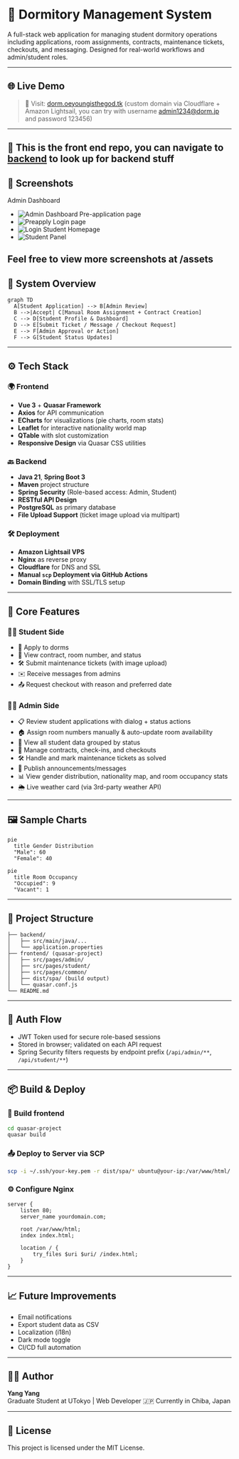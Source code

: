 # 🏢 Dormitory Management System

A full-stack web application for managing student dormitory operations including applications, room assignments, contracts, maintenance tickets, checkouts, and messaging. Designed for real-world workflows and admin/student roles.

---

## 🌐 Live Demo

> 🚀 Visit: [dorm.oeyoungisthegod.tk](dorm.oeyoungisthegod.tk/admin) (custom domain via Cloudflare + Amazon Lightsail, you can try with username admin1234@dorm.jp and password 123456)

---

## 🚨 This is the front end repo, you can navigate to [backend](https://github.com/yangyang03-dev/dormitory_management_backend) to look up for backend stuff

## 📸 Screenshots


Admin Dashboard
- ![Admin Dashboard](assets/admindash.png)
Pre-application page
- ![Preapply](assets/preapply.png)
Login page 
- ![Login](assets/login.png)
Student Homepage
- ![Student Panel](assets/stuhome.png)

**Feel free to view more screenshots at /assets**
---

## 🧠 System Overview

```mermaid
graph TD
  A[Student Application] --> B[Admin Review]
  B -->|Accept| C[Manual Room Assignment + Contract Creation]
  C --> D[Student Profile & Dashboard]
  D --> E[Submit Ticket / Message / Checkout Request]
  E --> F[Admin Approval or Action]
  F --> G[Student Status Updates]
```

---

## ⚙️ Tech Stack

### 🌍 Frontend
- **Vue 3** + **Quasar Framework**
- **Axios** for API communication
- **ECharts** for visualizations (pie charts, room stats)
- **Leaflet** for interactive nationality world map
- **QTable** with slot customization
- **Responsive Design** via Quasar CSS utilities

### 🔙 Backend
- **Java 21**, **Spring Boot 3**
- **Maven** project structure
- **Spring Security** (Role-based access: Admin, Student)
- **RESTful API Design**
- **PostgreSQL** as primary database
- **File Upload Support** (ticket image upload via multipart)

### 🛠 Deployment
- **Amazon Lightsail VPS**
- **Nginx** as reverse proxy
- **Cloudflare** for DNS and SSL
- **Manual `scp` Deployment via GitHub Actions**
- **Domain Binding** with SSL/TLS setup

---

## 📁 Core Features

### 👨‍🎓 Student Side
- 📝 Apply to dorms
- 📄 View contract, room number, and status
- 🛠 Submit maintenance tickets (with image upload)
- ✉️ Receive messages from admins
- 📤 Request checkout with reason and preferred date

### 🧑‍💼 Admin Side
- 📋 Review student applications with dialog + status actions
- 🏠 Assign room numbers manually & auto-update room availability
- 📑 View all student data grouped by status
- 🧾 Manage contracts, check-ins, and checkouts
- 🛠 Handle and mark maintenance tickets as solved
- 📢 Publish announcements/messages
- 📊 View gender distribution, nationality map, and room occupancy stats
- 🌦 Live weather card (via 3rd-party weather API)

---

## 🖼 Sample Charts

```mermaid
pie
  title Gender Distribution
  "Male": 60
  "Female": 40
```

```mermaid
pie
  title Room Occupancy
  "Occupied": 9
  "Vacant": 1
```

---

## 📂 Project Structure

```
├── backend/
│   ├── src/main/java/...
│   └── application.properties
├── frontend/ (quasar-project)
│   ├── src/pages/admin/
│   ├── src/pages/student/
│   ├── src/pages/common/
│   ├── dist/spa/ (build output)
│   └── quasar.conf.js
└── README.md
```

---

## 🔐 Auth Flow

- JWT Token used for secure role-based sessions
- Stored in browser; validated on each API request
- Spring Security filters requests by endpoint prefix (`/api/admin/**`, `/api/student/**`)

---

## 📦 Build & Deploy

### 🔨 Build frontend

```bash
cd quasar-project
quasar build
```

### 📤 Deploy to Server via SCP

```bash
scp -i ~/.ssh/your-key.pem -r dist/spa/* ubuntu@your-ip:/var/www/html/
```

### ⚙️ Configure Nginx

```nginx
server {
    listen 80;
    server_name yourdomain.com;

    root /var/www/html;
    index index.html;

    location / {
        try_files $uri $uri/ /index.html;
    }
}
```

---

## 📈 Future Improvements

- Email notifications
- Export student data as CSV
- Localization (i18n)
- Dark mode toggle
- CI/CD full automation

---

## 👨‍💻 Author

**Yang Yang**  
Graduate Student at UTokyo | Web Developer 
🇯🇵 Currently in Chiba, Japan

---

## 📜 License

This project is licensed under the MIT License.
